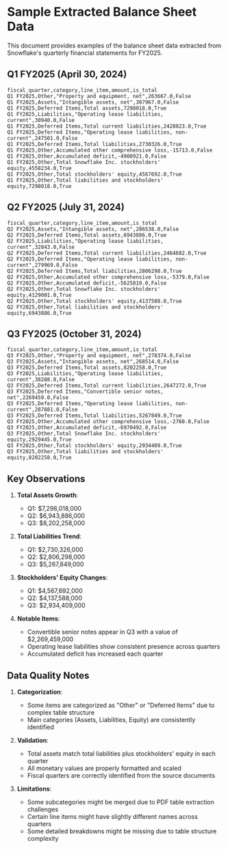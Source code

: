 # Sample Extracted Balance Sheet Data

This document provides examples of the balance sheet data extracted from Snowflake's quarterly financial statements for FY2025.

## Q1 FY2025 (April 30, 2024)

```csv
fiscal_quarter,category,line_item,amount,is_total
Q1 FY2025,Other,"Property and equipment, net",263667.0,False
Q1 FY2025,Assets,"Intangible assets, net",307967.0,False
Q1 FY2025,Deferred Items,Total assets,7298018.0,True
Q1 FY2025,Liabilities,"Operating lease liabilities, current",30940.0,False
Q1 FY2025,Deferred Items,Total current liabilities,2428823.0,True
Q1 FY2025,Deferred Items,"Operating lease liabilities, non-current",247501.0,False
Q1 FY2025,Deferred Items,Total liabilities,2730326.0,True
Q1 FY2025,Other,Accumulated other comprehensive loss,-15713.0,False
Q1 FY2025,Other,Accumulated deficit,-4908921.0,False
Q1 FY2025,Other,Total Snowflake Inc. stockholders' equity,4558234.0,True
Q1 FY2025,Other,Total stockholders' equity,4567692.0,True
Q1 FY2025,Other,Total liabilities and stockholders' equity,7298018.0,True
```

## Q2 FY2025 (July 31, 2024)

```csv
fiscal_quarter,category,line_item,amount,is_total
Q2 FY2025,Assets,"Intangible assets, net",286538.0,False
Q2 FY2025,Deferred Items,Total assets,6943886.0,True
Q2 FY2025,Liabilities,"Operating lease liabilities, current",32843.0,False
Q2 FY2025,Deferred Items,Total current liabilities,2464682.0,True
Q2 FY2025,Deferred Items,"Operating lease liabilities, non-current",279969.0,False
Q2 FY2025,Deferred Items,Total liabilities,2806298.0,True
Q2 FY2025,Other,Accumulated other comprehensive loss,-5379.0,False
Q2 FY2025,Other,Accumulated deficit,-5625819.0,False
Q2 FY2025,Other,Total Snowflake Inc. stockholders' equity,4129001.0,True
Q2 FY2025,Other,Total stockholders' equity,4137588.0,True
Q2 FY2025,Other,Total liabilities and stockholders' equity,6943886.0,True
```

## Q3 FY2025 (October 31, 2024)

```csv
fiscal_quarter,category,line_item,amount,is_total
Q3 FY2025,Other,"Property and equipment, net",278374.0,False
Q3 FY2025,Assets,"Intangible assets, net",268514.0,False
Q3 FY2025,Deferred Items,Total assets,8202258.0,True
Q3 FY2025,Liabilities,"Operating lease liabilities, current",38288.0,False
Q3 FY2025,Deferred Items,Total current liabilities,2647272.0,True
Q3 FY2025,Deferred Items,"Convertible senior notes, net",2269459.0,False
Q3 FY2025,Deferred Items,"Operating lease liabilities, non-current",287881.0,False
Q3 FY2025,Deferred Items,Total liabilities,5267849.0,True
Q3 FY2025,Other,Accumulated other comprehensive loss,-2760.0,False
Q3 FY2025,Other,Accumulated deficit,-6970492.0,False
Q3 FY2025,Other,Total Snowflake Inc. stockholders' equity,2929445.0,True
Q3 FY2025,Other,Total stockholders' equity,2934409.0,True
Q3 FY2025,Other,Total liabilities and stockholders' equity,8202258.0,True
```

## Key Observations

1. **Total Assets Growth**:
   - Q1: $7,298,018,000
   - Q2: $6,943,886,000
   - Q3: $8,202,258,000

2. **Total Liabilities Trend**:
   - Q1: $2,730,326,000
   - Q2: $2,806,298,000
   - Q3: $5,267,849,000

3. **Stockholders' Equity Changes**:
   - Q1: $4,567,692,000
   - Q2: $4,137,588,000
   - Q3: $2,934,409,000

4. **Notable Items**:
   - Convertible senior notes appear in Q3 with a value of $2,269,459,000
   - Operating lease liabilities show consistent presence across quarters
   - Accumulated deficit has increased each quarter

## Data Quality Notes

1. **Categorization**:
   - Some items are categorized as "Other" or "Deferred Items" due to complex table structure
   - Main categories (Assets, Liabilities, Equity) are consistently identified

2. **Validation**:
   - Total assets match total liabilities plus stockholders' equity in each quarter
   - All monetary values are properly formatted and scaled
   - Fiscal quarters are correctly identified from the source documents

3. **Limitations**:
   - Some subcategories might be merged due to PDF table extraction challenges
   - Certain line items might have slightly different names across quarters
   - Some detailed breakdowns might be missing due to table structure complexity